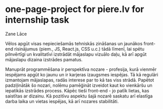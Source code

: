 # one-page-project for piere.lv for internship task

Zane Lāce

Vēlos apgūt visas nepieciešamās tehniskās zināšanas un jaunākos front-end risinājumus (piem., JS, React.js, CSS u.c.) tādā līmenī, lai spētu pilnvērtīgi un kvalitatīvi izstrādāt mājaslapu vizuālo daļu, kā arī apgūt mājaslapu dizaina izstrādes pamatus.

Manuprāt programmēšana ir perspektīva nozare - profesija, kurā vienmēr iespējams apgūt ko jaunu un ir karjeras izaugsmes iespējas. Tā kā regulāri izmantojam mājaslapas, radās interese par to kā tas viss strādā. Papētot padziļinātāk šo nozari, nolēmu pamēģināt izveidot kaut ko vienkāršu un iepatikās izstrādes process. Kāpēc tieši front-end - jo patīk lietas, kas saistītas ar dizainu. Kā pozitīvu aspektu šajā nozarē saskatu arī elastīga darba laika un vietas iespējas, kā arī nozares stabilitāti.
